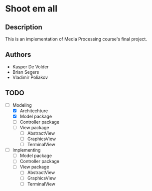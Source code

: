# Shoot em all

## Description

This is an implementation of Media Processing course's final project.

## Authors

* Kasper De Volder
* Brian Segers
* Vladimir Poliakov

## TODO

* [ ] Modeling
  * [x] Architechture
  * [x] Model package
  * [ ] Controller package
  * [ ] View package
    * [ ] AbstractView
    * [ ] GraphicsView
    * [ ] TerminalView
* [ ] Implementing
  * [ ] Model package
  * [ ] Controller package
  * [ ] View package
    * [ ] AbstractView
    * [ ] GraphicsView
    * [ ] TerminalView
